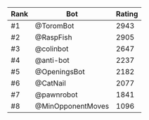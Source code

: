 Rank|Bot|Rating
---|---|---
#1|@ToromBot|2943
#2|@RaspFish|2905
#3|@colinbot|2647
#4|@anti-bot|2237
#5|@OpeningsBot|2182
#6|@CatNail|2077
#7|@pawnrobot|1841
#8|@MinOpponentMoves|1096
